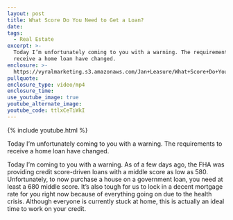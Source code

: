 ```yaml
---
layout: post
title: What Score Do You Need to Get a Loan?
date:
tags:
  - Real Estate
excerpt: >-
  Today I’m unfortunately coming to you with a warning. The requirements to
  receive a home loan have changed.
enclosure: >-
  https://vyralmarketing.s3.amazonaws.com/Jan+Leasure/What+Score+Do+You+Need+to+Get+a+Loan_.mp4
pullquote:
enclosure_type: video/mp4
enclosure_time:
use_youtube_image: true
youtube_alternate_image:
youtube_code: ttlxCeTiWkI
---
```


{% include youtube.html %}

Today I’m unfortunately coming to you with a warning. The requirements to receive a home loan have changed.

Today I’m coming to you with a warning. As of a few days ago, the FHA was providing credit score-driven loans with a middle score as low as 580. Unfortunately, to now purchase a house on a government loan, you need at least a 680 middle score. It’s also tough for us to lock in a decent mortgage rate for you right now because of everything going on due to the health crisis. Although everyone is currently stuck at home, this is actually an ideal time to work on your credit.

&nbsp;